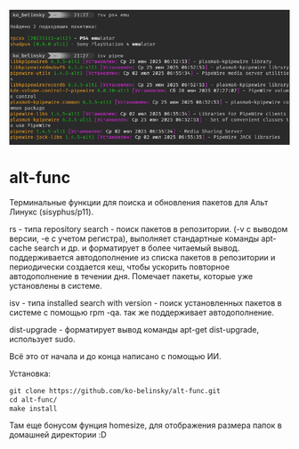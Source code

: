 
![search](/preview_search.png?raw=true)


# alt-func
Терминальные функции для поиска и обновления пакетов для Альт Линукс (sisyphus/p11).


rs - типа repository search - поиск пакетов в репозитории. (-v с выводом версии, -e с учетом регистра), выполняет стандартные команды apt-cache search и др. и форматирует в более читаемый вывод.
поддерживается автодополнение из списка пакетов в репозитории и периодически создается кеш, чтобы ускорить повторное автодополнение в течении дня.
Помечает пакеты, которые уже установлены в системе.

isv - типа installed search with version - поиск установленных пакетов в системе с помощью rpm -qa. так же поддерживает автодополнение.

dist-upgrade - форматирует вывод команды apt-get dist-upgrade, использует sudo.

Всё это от начала и до конца написано с помощью ИИ.

Установка:
```
git clone https://github.com/ko-belinsky/alt-func.git
cd alt-func/
make install
```

Там еще бонусом фунция homesize, для отображения размера папок в домашней директории  :D
